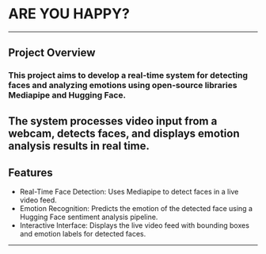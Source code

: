 # ARE YOU HAPPY? #
---
## Project Overview<br>
### This project aims to develop a real-time system for detecting faces and analyzing emotions using open-source libraries Mediapipe and Hugging Face.
The system processes video input from a webcam, detects faces, and displays emotion analysis results in real time.
---
## Features<br>
- Real-Time Face Detection: Uses Mediapipe to detect faces in a live video feed.
- Emotion Recognition: Predicts the emotion of the detected face using a Hugging Face sentiment analysis pipeline.
- Interactive Interface: Displays the live video feed with bounding boxes and emotion labels for detected faces.<br>
---



